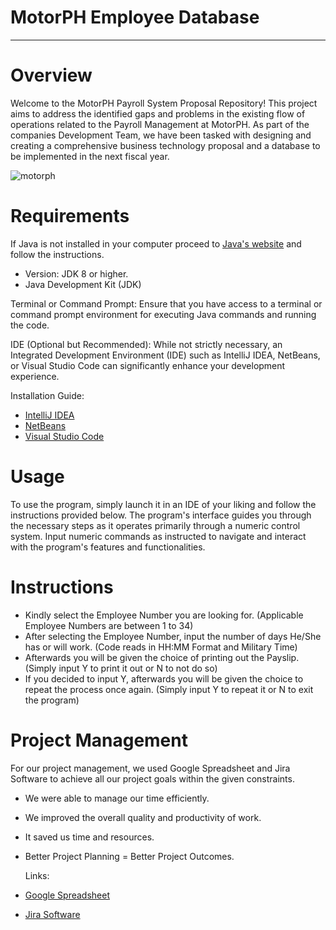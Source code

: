 # MotorPH Employee Database
---
# Overview

Welcome to the MotorPH Payroll System Proposal Repository! This project aims to address the identified gaps and problems in the existing flow of operations related to the Payroll Management at MotorPH. As part of the companies Development Team, we have been tasked with designing and creating a comprehensive business technology proposal and a database to be implemented in the next fiscal year.

![motorph](https://github.com/eliakimset/MO-IT101-Group-2/assets/162069953/f4fe341e-1160-4e78-bd46-c7ba80093b35)

# Requirements
If Java is not installed in your computer proceed to [Java's website](https://www.oracle.com/ph/java/technologies/downloads/#java21) and follow the instructions.
- Version: JDK 8 or higher.
- Java Development Kit (JDK)

Terminal or Command Prompt:
Ensure that you have access to a terminal or command prompt environment for executing Java commands and running the code.

IDE (Optional but Recommended):
While not strictly necessary, an Integrated Development Environment (IDE) such as IntelliJ IDEA, NetBeans, or Visual Studio Code can significantly enhance your development experience.

Installation Guide:
- [IntelliJ IDEA](https://www.jetbrains.com/idea/download/?section=windows)
- [NetBeans](https://netbeans.apache.org/front/main/download/nb21/)
- [Visual Studio Code](https://code.visualstudio.com/download)

# Usage
To use the program, simply launch it in an IDE of your liking and follow the instructions provided below. The program's interface guides you through the necessary steps as it operates primarily through a numeric control system. Input numeric commands as instructed to navigate and interact with the program's features and functionalities.

# Instructions
- Kindly select the Employee Number you are looking for. (Applicable Employee Numbers are between 1 to 34)
- After selecting the Employee Number, input the number of days He/She has or will work. (Code reads in HH:MM Format and Military Time)
- Afterwards you will be given the choice of printing out the Payslip. (Simply input Y to print it out or N to not do so)
- If you decided to input Y, afterwards you will be given the choice to repeat the process once again. (Simply input Y to repeat it or N to exit the program)

# Project Management
For our project management, we used Google Spreadsheet and Jira Software to achieve all our project goals within the given constraints. 
- We were able to manage our time efficiently.
- We improved the overall quality and productivity of work.
- It saved us time and resources.
- Better Project Planning = Better Project Outcomes.

  Links:
- [Google Spreadsheet](https://docs.google.com/spreadsheets/d/1hveaIo_RQaeWB975ikwjrxHinlu2gHpBqsrP3sTJHco/edit#gid=1584572912)
- [Jira Software](https://motorph.atlassian.net/jira/software/projects/KAN/boards/1)
